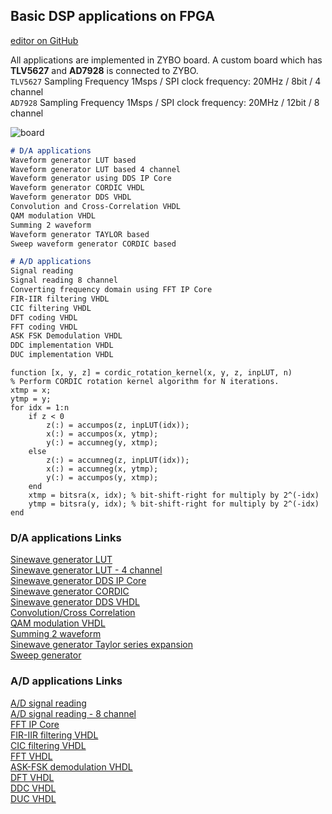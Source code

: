 ## Basic DSP applications on FPGA

[editor on GitHub](https://github.com/berkeroptoel/DSP-FPGA/edit/main/docs/index.md) 

All applications are implemented in ZYBO board. A custom board which has **TLV5627** and **AD7928** is connected to ZYBO.       
`TLV5627` Sampling Frequency 1Msps / SPI clock frequency: 20MHz / 8bit / 4 channel       
`AD7928`  Sampling Frequency 1Msps / SPI clock frequency: 20MHz / 12bit / 8 channel  

![board](board.jpg)


```markdown
# D/A applications  
Waveform generator LUT based
Waveform generator LUT based 4 channel  
Waveform generator using DDS IP Core  
Waveform generator CORDIC VHDL     
Waveform generator DDS VHDL   
Convolution and Cross-Correlation VHDL   
QAM modulation VHDL  
Summing 2 waveform  
Waveform generator TAYLOR based  
Sweep waveform generator CORDIC based    
```


```markdown
# A/D applications
Signal reading    
Signal reading 8 channel  
Converting frequency domain using FFT IP Core  
FIR-IIR filtering VHDL  
CIC filtering VHDL  
DFT coding VHDL  
FFT coding VHDL        
ASK FSK Demodulation VHDL   
DDC implementation VHDL  
DUC implementation VHDL  
```

```
function [x, y, z] = cordic_rotation_kernel(x, y, z, inpLUT, n)
% Perform CORDIC rotation kernel algorithm for N iterations.
xtmp = x;
ytmp = y;
for idx = 1:n
    if z < 0
        z(:) = accumpos(z, inpLUT(idx));
        x(:) = accumpos(x, ytmp);
        y(:) = accumneg(y, xtmp);
    else
        z(:) = accumneg(z, inpLUT(idx));
        x(:) = accumneg(x, ytmp);
        y(:) = accumpos(y, xtmp);
    end
    xtmp = bitsra(x, idx); % bit-shift-right for multiply by 2^(-idx)
    ytmp = bitsra(y, idx); % bit-shift-right for multiply by 2^(-idx)
end
```



### D/A applications Links
[Sinewave generator LUT](https://www.google.com)    
[Sinewave generator LUT - 4 channel](https://www.google.com)    
[Sinewave generator DDS IP Core](https://www.google.com)  
[Sinewave generator CORDIC](https://www.google.com)  
[Sinewave generator DDS VHDL](https://www.google.com)  
[Convolution/Cross Correlation](https://www.google.com)   
[QAM modulation VHDL](https://www.google.com)    
[Summing 2 waveform](https://www.google.com)  
[Sinewave generator Taylor series expansion](https://www.google.com)  
[Sweep generator](https://www.google.com)  


### A/D applications Links
[A/D signal reading](https://www.google.com)    
[A/D signal reading - 8 channel](https://www.google.com)    
[FFT IP Core](https://www.google.com)  
[FIR-IIR filtering VHDL](https://www.google.com)  
[CIC filtering VHDL](https://www.google.com)  
[FFT VHDL](https://www.google.com)   
[ASK-FSK demodulation VHDL](https://www.google.com)    
[DFT VHDL](https://www.google.com)  
[DDC VHDL](https://www.google.com)  
[DUC VHDL](https://www.google.com)

